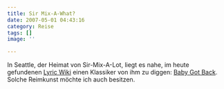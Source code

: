 ```yaml
---
title: Sir Mix-A-What?
date: 2007-05-01 04:43:16
category: Reise
tags: []
image: ''

---
```


In Seattle, der Heimat von Sir-Mix-A-Lot, liegt es nahe, im heute gefundenen [Lyric Wiki](http://lyricwiki.org/) einen Klassiker von ihm zu diggen: [Baby Got Back](http://lyricwiki.org/Sir_Mix-A-Lot:Baby_Got_Back). Solche Reimkunst möchte ich auch besitzen.
